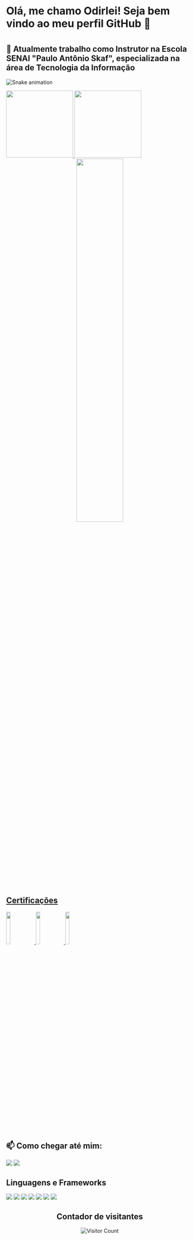 # <h1>Olá, me chamo Odirlei! Seja bem vindo ao meu perfil GitHub 👋<h1>

## 🔭 Atualmente trabalho como Instrutor na Escola SENAI "Paulo Antônio Skaf", especializada na área de Tecnologia da Informação

<!--
**odirlei-assis/odirlei-assis** is a ✨ _special_ ✨ repository because its `README.md` (this file) appears on your GitHub profile.

Here are some ideas to get you started:

- 🔭 Atualmente trabalho como Instrutor na Escola SENAI "Paulo Antônio Skaf", especializada na área de Tecnologia da Informação ...
- 🌱 I’m currently learning ...
- 👯 I’m looking to collaborate on ...
- 🤔 I’m looking for help with ...
- 💬 Ask me about ...
- 📫 Como chegar até mim: ...
- 😄 Pronouns: ...
- ⚡ Fun fact: ...
-->

![Snake animation](https://github.com/odirlei-assis/odirlei-assis/blob/output/github-contribution-grid-snake.svg)

<div>
<a href="https://github.com/odirlei-assis">
<img height="180em" src="https://github-readme-stats.vercel.app/api/top-langs/?username=odirlei-assis&layout=compact&langs_count=7&theme=dracula"/>
<img height="180em" src="https://github-readme-stats.vercel.app/api?username=odirlei-assis&show_icons=true&theme=dracula&include_all_commits=true&count_private=true"/>
</div>
  
<div align="center">
  <img width="50%" height="50%" src="https://i.kym-cdn.com/photos/images/newsfeed/000/538/716/7f5.gif">
</div>
  
<div>
  <h2>Certificações</h2>
  <div data-iframe-width="150" data-iframe-height="270" data-share-badge-id="1ebd9810-1c24-4f1a-9a0c-ae5535d0593d" data-share-badge-host="https://www.credly.com"></div><script type="text/javascript" async src="//cdn.credly.com/assets/utilities/embed.js"></script>
  <img width="15%" height="15%"  src="https://images.credly.com/size/680x680/images/be8fcaeb-c769-4858-b567-ffaaa73ce8cf/image.png"/>
  <img width="15%" height="15%"  src="https://user-images.githubusercontent.com/11337507/156904626-3f9891b6-e8ec-4288-b06f-622ff0f52d14.png"/>
  <a href="https://gohorseprocess.com.br/extreme-go-horse-xgh/" target="blank">
    <img width="15%" height="15%"  src="https://mlohrktvfr9b.i.optimole.com/cb:tVDx~16b5e/w:702/h:702/q:mauto/https://www.nerdstickers.com.br/wp-content/uploads/2020/12/adesivo-extreme-go-horse-ns.png"/>
  </a>
</div>
  
## 📫 Como chegar até mim:

<a href = "mailto:odirlei_sabella@hotmail.com"><img src="https://img.shields.io/badge/Hotmail-D14836?style=for-the-badge&logo=gmail&logoColor=white" target="_blank"></a>
<a href = "https://www.linkedin.com/in/odirlei-sabella/" target="_blank"><img src="https://img.shields.io/badge/linkedin-%230077B5.svg?&style=for-the-badge&logo=linkedin&logoColor=white"></a>
  
<div>
  <h2>Linguagens e Frameworks</h2>
  <img src=https://progress-bar.dev/80?title=HTML />
  <img src=https://progress-bar.dev/80?title=CSS />
  <img src=https://progress-bar.dev/70?title=JAVASCRIPT />
  <img src=https://progress-bar.dev/80?title=CSHARP  />
  <img src=https://progress-bar.dev/80?title=BOOTSTRAP  />
  <img src=https://progress-bar.dev/65?title=ANGULAR  />
  <img src=https://progress-bar.dev/50?title=PHP  />
</div> 
 
<div align="center">
  
  ## Contador de visitantes  
  ![Visitor Count](https://profile-counter.glitch.me/odirlei-assis/count.svg)
  
</div>

